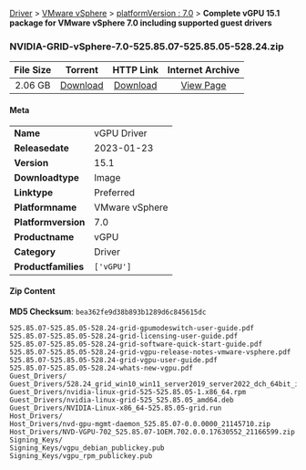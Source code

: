 
[Driver](/README.md)  >  [VMware vSphere](/index/Driver/VMware_vSphere.md)  >  [platformVersion : 7.0](/index/Driver/VMware_vSphere/7.0.md)  >  **Complete vGPU 15.1 package for VMware vSphere 7.0 including supported guest drivers**


### NVIDIA-GRID-vSphere-7.0-525.85.07-525.85.05-528.24.zip

| **File Size** | **Torrent**  | **HTTP Link** | **Internet Archive** |
|:-------------:|:------------:|:-------------:|:--------------------:|
| 2.06 GB |  [Download](https://archive.org/download/nvgpu_NVIDIA-GRID-vSphere-7.0-525.85.07-525.85.05-528.24.zip/nvgpu_NVIDIA-GRID-vSphere-7.0-525.85.07-525.85.05-528.24.zip_archive.torrent)       | [Download](https://archive.org/compress/nvgpu_NVIDIA-GRID-vSphere-7.0-525.85.07-525.85.05-528.24.zip) | [View Page](https://archive.org/details/nvgpu_NVIDIA-GRID-vSphere-7.0-525.85.07-525.85.05-528.24.zip)       |

#### Meta

<table>
<tr><td><strong>Name</strong></td><td>vGPU Driver</td></tr>
<tr><td><strong>Releasedate</strong></td><td>2023-01-23</td></tr>
<tr><td><strong>Version</strong></td><td>15.1</td></tr>
<tr><td><strong>Downloadtype</strong></td><td>Image</td></tr>
<tr><td><strong>Linktype</strong></td><td>Preferred</td></tr>
<tr><td><strong>Platformname</strong></td><td>VMware vSphere</td></tr>
<tr><td><strong>Platformversion</strong></td><td>7.0</td></tr>
<tr><td><strong>Productname</strong></td><td>vGPU</td></tr>
<tr><td><strong>Category</strong></td><td>Driver</td></tr>
<tr><td><strong>Productfamilies</strong></td><td><code>['vGPU']</code></td></tr>
</table>

#### Zip Content

**MD5 Checksum**: `bea362fe9d38b893b1289d6c845615dc`

```text
525.85.07-525.85.05-528.24-grid-gpumodeswitch-user-guide.pdf
525.85.07-525.85.05-528.24-grid-licensing-user-guide.pdf
525.85.07-525.85.05-528.24-grid-software-quick-start-guide.pdf
525.85.07-525.85.05-528.24-grid-vgpu-release-notes-vmware-vsphere.pdf
525.85.07-525.85.05-528.24-grid-vgpu-user-guide.pdf
525.85.07-525.85.05-528.24-whats-new-vgpu.pdf
Guest_Drivers/
Guest_Drivers/528.24_grid_win10_win11_server2019_server2022_dch_64bit_international.exe
Guest_Drivers/nvidia-linux-grid-525-525.85.05-1.x86_64.rpm
Guest_Drivers/nvidia-linux-grid-525_525.85.05_amd64.deb
Guest_Drivers/NVIDIA-Linux-x86_64-525.85.05-grid.run
Host_Drivers/
Host_Drivers/nvd-gpu-mgmt-daemon_525.85.07-0.0.0000_21145710.zip
Host_Drivers/NVD-VGPU-702_525.85.07-1OEM.702.0.0.17630552_21166599.zip
Signing_Keys/
Signing_Keys/vgpu_debian_publickey.pub
Signing_Keys/vgpu_rpm_publickey.pub
```